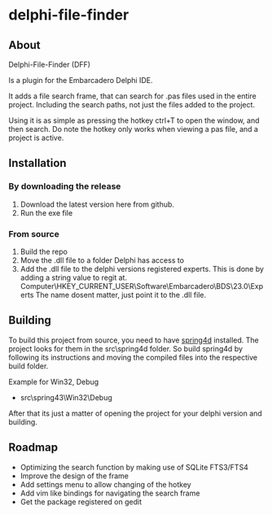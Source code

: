 # delphi-file-finder

## About

Delphi-File-Finder (DFF)

Is a plugin for the Embarcadero Delphi IDE.

It adds a file search frame, that can search for .pas files used in the entire project.
Including the search paths, not just the files added to the project.

Using it is as simple as pressing the hotkey ctrl+T to open the window, and then search.
Do note the hotkey only works when viewing a pas file, and a project is active.

## Installation

### By downloading the release
1. Download the latest version here from github.
2. Run the exe file

### From source

1. Build the repo
2. Move the .dll file to a folder Delphi has access to
3. Add the .dll file to the delphi versions registered experts.
This is done by adding a string value to regit at.
Computer\HKEY_CURRENT_USER\Software\Embarcadero\BDS\23.0\Experts
The name dosent matter, just point it to the .dll file.

## Building

To build this project from source, you need to have [spring4d](https://bitbucket.org/sglienke/spring4d/src/master) installed. The project looks for them in the src\spring4d folder.
So build spring4d by following its instructions and moving the compiled files into the respective build folder.

Example for Win32, Debug
* src\spring43\Win32\Debug

After that its just a matter of opening the project for your delphi version and building.

## Roadmap

* Optimizing the search function by making use of SQLite FTS3/FTS4
* Improve the design of the frame
* Add settings menu to allow changing of the hotkey
* Add vim like bindings for navigating the search frame
* Get the package registered on gedit